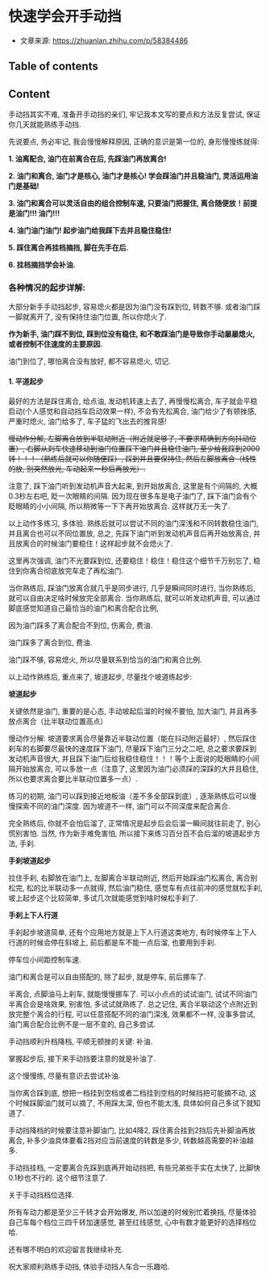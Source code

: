 # 快速学会开手动挡

- 文章来源: https://zhuanlan.zhihu.com/p/58384486


## Table of contents



## Content

手动挡其实不难, 准备开手动挡的亲们, 牢记我本文写的要点和方法反复尝试, 保证你几天就能熟练手动挡.

先说要点, 务必牢记, 我会慢慢解释原因, 正确的意识是第一位的, 身形慢慢练就得: 

**1. 油离配合, 油门在前离合在后, 先踩油门再放离合!**

**2. 油门和离合, 油门才是核心, 油门才是核心! 学会踩油门并且稳油门, 灵活运用油门是基础!**

**3. 油门和离合可以灵活自由的组合控制车速, 只要油门把握住, 离合随便放！前提是油门!!! 油门!!!**

**4. 油门油门油门! 起步油门给我踩下去并且稳住稳住!**

**5. 踩住离合再挂档摘挡, 脚在先手在后.**

**6. 挂档摘挡学会补油.**


### 各种情况的起步详解: 

大部分新手手动挡起步, 容易熄火都是因为油门没有踩到位, 转数不够. 或者油门踩一脚就离开了, 没有保持住油门位置, 所以你熄火了. 

**作为新手, 油门踩不到位, 踩到位没有稳住, 和不敢踩油门是导致你手动屡屡熄火, 或者控制不住速度的主要原因.**

油门到位了, 哪怕离合没有放好, 都不容易熄火, 切记. 

#### 1. 平道起步
最好的方法是踩住离合, 给点油, 发动机转速上去了, 再慢慢松离合,
车子就会平稳启动(个人感觉和自动挡车启动效果一样), 不会有先松离合, 油门给少了有顿挫感,
严重时熄火, 油门给多了, 车子猛的飞出去的推背感!


~~慢动作分解, 左脚离合放到半联动附近（附近就足够了, 不要求精确到方向抖动位置）, 右脚从刹车快速移动到油门位置踩下油门并且稳住油门, 至少给我踩到2000转！！！（熟练后就可以你随便踩）, 踩到并且要保持住, 然后左脚放离合（线性的放, 别突然放光, 车动起来一秒后再放光）.~~

注意了, 踩下油门听到发动机声音大起来, 到开始放离合, 这里是有个间隔的, 大概0.3秒左右吧, 眨一次眼睛的间隔. 因为现在很多车是电子油门了, 踩下油门会有个眨眼睛的小小间隔, 所以稍微等一下下再开始放离合. 这样就万无一失了. 

以上动作多练习, 多体验. 熟练后就可以尝试不同的油门深浅和不同转数稳住油门, 并且离合也可以不同位置放, 总之, 先踩下油门听到发动机声音后再开始放离合, 并且放离合的时候油门要稳住！这样起步就不会熄火了. 

这里再次强调, 油门不光要踩到位, 还要稳住！稳住！稳住这个细节千万别忘了, 稳住到你离合彻底放完车走了再松油门. 

当你熟练后, 踩油门放离合就几乎是同步进行, 几乎是瞬间同时进行, 当你熟练后, 就可以自由决定啥时候放完全部离合. 当你熟练后, 就可以听发动机声音, 可以通过脚底感觉知道自己最恰当的油门和离合配合比例, 

因为油门踩多了离合配合不到位, 伤离合, 费油. 

油门踩多了离合到位, 费油. 

油门踩不够, 容易熄火, 所以尽量联系到恰当的油门和离合比例. 

以上动作熟练后, 重点来了, 坡道起步, 尽量找个坡道练起步: 



**坡道起步**

关键依然是油门, 重要的是心态, 手动坡起后溜的时候不要怕, 加大油门, 并且再多放点离合（比半联动位置高点）

慢动作分解: 坡道要求离合尽量靠近半联动位置（能在抖动附近最好）, 然后踩住刹车的右脚要尽最快的速度踩下油门, 尽量踩下油门三分之二吧, 总之要求要踩到发动机声音很大, 并且踩下油门后给我稳住稳住！！！等个上面说的眨眼睛的小间隔开始放离合, 可以多放一点（注意了, 这里因为油门必须踩的深踩的大并且稳住, 所以也要求离合要比半联动位置多一点）. 

练习的初期, 油门可以踩到接近地板油（差不多全部踩到底）, 逐渐熟练后可以慢慢探索不同的油门深度. 因为坡道不一样, 油门可以不同深度来配合离合. 

完全熟练后, 你就不会怕后溜了, 正常情况是起步后会后溜一瞬间就往前走了, 别心慌别害怕. 当然, 作为新手难免害怕, 所以接下来练习百分百不会后溜的坡道起步方法, 手刹. 

**手刹坡道起步**

拉住手刹, 右脚放在油门上, 左脚离合半联动附近, 然后开始踩油门松离合, 离合别松完, 松的比半联动多一点就得, 然后油门稳住, 感觉车有点往前冲的感觉就松手刹, 坡上起步这个比较简单, 多试几次就能感觉到啥时候松手刹了. 

**手刹上下人行道**

手刹起步坡道简单, 还有个应用地方就是上下人行道这类地方, 有时候停车上下人行道的时候会停在斜坡上, 前后都是车不能一点后溜, 也要用到手刹. 

停车位小间距控制车速. 

油门和离合是可以自由搭配的, 除了起步, 就是停车, 前后挪车了. 

半离合, 点脚油马上刹车, 就能慢慢挪车了. 可以小点点的试试油门, 试试不同油门半离合会是啥效果, 别害怕, 多试试就熟练了. 总之记住, 离合半联动这个点附近到放完整个离合的行程, 可以任意搭配不同的油门深浅, 效果都不一样, 没事多尝试, 油门离合配合比例不是一层不变的, 自己多尝试. 


手动挡顺利升档降档, 平顺无顿挫的关键: 补油. 

掌握起步后, 接下来手动挡要注意的就是补油了. 

这个慢慢练, 尽量有意识去尝试补油. 

当你离合踩到底, 想把一档挂到空档或者二档挂到空档的时候挡把可能摘不动, 这个时候踩脚油门就可以摘了, 不用踩太深, 但也不能太浅, 具体如何自己多试下就知道了. 

手动挡降档的时候要注意补脚油门, 比如4降2, 踩住离合挂到2挡后先补脚油再放离合, 补多少油具体要看2挡对应当前速度的转数是多少, 转数越高需要的补油越多. 

手动挡挂档, 一定要离合先踩到底再开始动挡把, 有些兄弟些手实在太快了, 比脚快0.1秒也不行的. 这个细节注意了. 

关于手动挡档位选择. 

所有车动力都是至少三千转才会开始爆发, 所以加速的时候别忙着换挡, 尽量体验自己车每个档位三四千转加速感觉, 甚至红线感觉, 心中有数才能更好的选择档位哈. 


还有哪不明白的欢迎留言我继续补充. 

祝大家顺利熟练手动挡, 体验手动挡人车合一乐趣哈. 